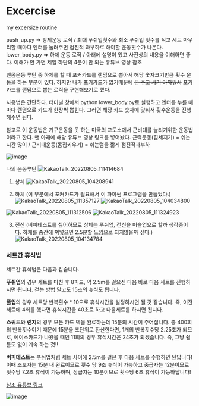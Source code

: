 # Excercise
my excersize routine

push_up.py => 상체운동 로직 / 최대 푸쉬업횟수와 최소 푸쉬업 횟수를 적고 세트 마무리할 때마다 엔터를 눌러주면 점진적 과부하로 해야할 운동횟수가 나온다.
lower_body.py => 하체 운동 로직 / 아래에 설명이 있고 사진상의 내용을 이해하면 좋다. 이해가 안 가면 제일 하단의 4분이 안 되는 유튜브 영상 참조



맨몸운동 루틴 중 하체를 할 때 포커카드를 랜덤으로 뽑아서 해당 숫자크기만큼 횟수 운동을 하는 부분이 있다. 
하지만 내가 포커카드가 없기때문에 ~~돈 주고 사기 아까워서~~ 포커카드를 랜덤으로 뽑는 로직을 구현해보기로 했다.

사용법은 간단하다.
터미널 창에서 python lower_body.py로 실행하고
엔터를 누를 때마다 랜덤으로 카드가 한장씩 뽑힌다.
그러면 해당 카드 숫자에 맞춰서 횟수운동을 진행해주면 된다. 

참고로 이 운동법은 기구운동을 못 하는 미국의 교도소에서 근비대를 늘리기위한 운동법이라고 한다. 맨 아래에 해당 유튜브 영상 링크를 넣어놨다.
근력운동(힘세지기) = 쉬는시간 많이 / 근비대운동(몸집키우기) = 쉬는텀을 짧게 점진적과부하

![image](https://user-images.githubusercontent.com/74017167/182987938-7dd20026-78fd-4588-a9f4-2a4b18423f56.png)

나의 운동루틴
![KakaoTalk_20220805_111414684](https://user-images.githubusercontent.com/74017167/182988356-d25d21a1-0711-41ab-aacf-5e6635e64e8b.png)

1. 상체
![KakaoTalk_20220805_104208941](https://user-images.githubusercontent.com/74017167/182988458-f7c797e3-e044-4939-b7b6-4d9ffb40a824.png)

2. 하체 (이 부분에서 포커카드가 필요해서 이 파이썬 프로그램을 만들었다.)
![KakaoTalk_20220805_111357127](https://user-images.githubusercontent.com/74017167/182988558-e579db4b-4d0f-464c-9711-7a5859b8ee68.png)
![KakaoTalk_20220805_104034800](https://user-images.githubusercontent.com/74017167/182988601-eb5c4db3-660c-4ded-9ee6-422bda633eaf.png)

![KakaoTalk_20220805_111312506](https://user-images.githubusercontent.com/74017167/182988576-96d14b11-5418-4a4e-988b-624bafdb832a.png)
![KakaoTalk_20220805_111324923](https://user-images.githubusercontent.com/74017167/182988583-ce1f24a3-b92a-4542-bed8-0ae4f89555d1.png)

3. 전신 (버피테스트를 싫어하므로 상체는 푸쉬업, 전신을 머슬업으로 할까 생각중이다. 하체를 중간에 껴넣으면 2.5분할 느낌으로 되지않을까 싶다.)
![KakaoTalk_20220805_104134784](https://user-images.githubusercontent.com/74017167/182988700-c6f3b4ea-3fee-4ef9-ac36-ea4e4dc5c924.png)

### 세트간 휴식법



세트간 휴식법은 다음과 같습니다.

**푸쉬업**의 경우 세트를 마친 후
8피드, 약 2.5m를 걸으신 다음
바로 다음 세트를 진행하시면 됩니다.
걷는 방법 말고도 15초의 휴식도 됩니다.

**풀업**의 경우 세트당 반복횟수 * 10으로
휴식시간을 설정하시면 될 것 같습니다.
즉, 이전 세트에 4회를 했다면 휴식시간을
40초로 하고 다음세트를 하시면 됩니다.


**스쿼트**와 **런지**의 경우 모든 카드 덱을
완료하는데 15분의 시간이 주어집니다.
총 400회의 반복횟수이기 때문에
15분을 초단위로 환산한다면,
1개의 반복횟수당 2.25초가 되므로,
에이스카드가 나왔을 때인 11회의 경우
휴식시간은 24초가 되겠습니다.
즉, 그냥 쉴틈도 없이 계속 하는 것!!

**버피테스트**는 푸쉬업처럼
세트 사이에 2.5m를 걸은 후
다음 세트를 수행하면 된답니다!
이때 초보자는 15분 내 완료이므로
횟수 당 9초 휴식이 가능하고
중급자는 12분이므로 횟수당
7.2초 휴식이 가능하며,
상급자는 10분이므로 횟수당
6초 휴식이 가능하답니다!

[참조 유튜브 링크](https://www.youtube.com/watch?v=Z0Z8_lVFkjk&list=PLn45RUOQcljKPilEeGMT_8FqS_XKCrgQ9&index=13)

![image](https://user-images.githubusercontent.com/74017167/182987592-76fe2a94-c326-4e9b-b7c7-024c36b9e4be.png)


